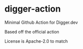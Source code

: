 # digger-action
Minimal Github Action for Digger.dev

Based off the official action

License is Apache-2.0 to match

